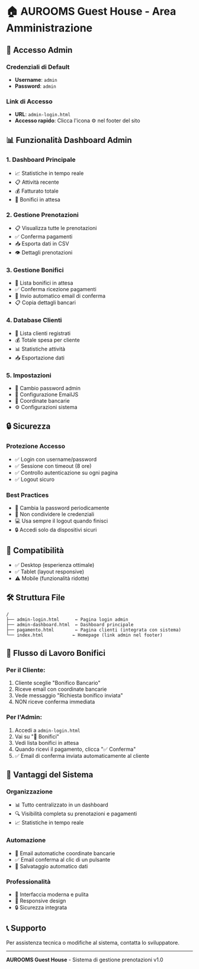 # 🏠 AUROOMS Guest House - Area Amministrazione

## 🔐 Accesso Admin

### Credenziali di Default
- **Username**: `admin`
- **Password**: `admin`

### Link di Accesso
- **URL**: `admin-login.html`
- **Accesso rapido**: Clicca l'icona ⚙️ nel footer del sito

## 📊 Funzionalità Dashboard Admin

### 1. Dashboard Principale
- 📈 Statistiche in tempo reale
- 📋 Attività recente
- 💰 Fatturato totale
- 🏦 Bonifici in attesa

### 2. Gestione Prenotazioni
- 📋 Visualizza tutte le prenotazioni
- ✅ Conferma pagamenti
- 📥 Esporta dati in CSV
- 👁️ Dettagli prenotazioni

### 3. Gestione Bonifici
- 🏦 Lista bonifici in attesa
- ✅ Conferma ricezione pagamenti
- 📧 Invio automatico email di conferma
- 📋 Copia dettagli bancari

### 4. Database Clienti
- 👥 Lista clienti registrati
- 💰 Totale spesa per cliente
- 📊 Statistiche attività
- 📥 Esportazione dati

### 5. Impostazioni
- 🔑 Cambio password admin
- 📧 Configurazione EmailJS
- 🏦 Coordinate bancarie
- ⚙️ Configurazioni sistema

## 🔒 Sicurezza

### Protezione Accesso
- ✅ Login con username/password
- ✅ Sessione con timeout (8 ore)
- ✅ Controllo autenticazione su ogni pagina
- ✅ Logout sicuro

### Best Practices
- 🔄 Cambia la password periodicamente
- 🚫 Non condividere le credenziali
- 💻 Usa sempre il logout quando finisci
- 🔒 Accedi solo da dispositivi sicuri

## 📱 Compatibilità
- ✅ Desktop (esperienza ottimale)
- ✅ Tablet (layout responsive)
- ⚠️ Mobile (funzionalità ridotte)

## 🛠️ Struttura File
```
/
├── admin-login.html      ← Pagina login admin
├── admin-dashboard.html  ← Dashboard principale
├── pagamento.html        ← Pagina clienti (integrata con sistema)
└── index.html           ← Homepage (link admin nel footer)
```

## 🎯 Flusso di Lavoro Bonifici

### Per il Cliente:
1. Cliente sceglie "Bonifico Bancario"
2. Riceve email con coordinate bancarie
3. Vede messaggio "Richiesta bonifico inviata"
4. NON riceve conferma immediata

### Per l'Admin:
1. Accedi a `admin-login.html`
2. Vai su "🏦 Bonifici"
3. Vedi lista bonifici in attesa
4. Quando ricevi il pagamento, clicca "✅ Conferma"
5. ✅ Email di conferma inviata automaticamente al cliente

## 🚀 Vantaggi del Sistema

### Organizzazione
- 📊 Tutto centralizzato in un dashboard
- 🔍 Visibilità completa su prenotazioni e pagamenti
- 📈 Statistiche in tempo reale

### Automazione
- 📧 Email automatiche coordinate bancarie
- ✅ Email conferma al clic di un pulsante
- 💾 Salvataggio automatico dati

### Professionalità
- 🎨 Interfaccia moderna e pulita
- 📱 Responsive design
- 🔒 Sicurezza integrata

## 📞 Supporto
Per assistenza tecnica o modifiche al sistema, contatta lo sviluppatore.

---
**AUROOMS Guest House** - Sistema di gestione prenotazioni v1.0
